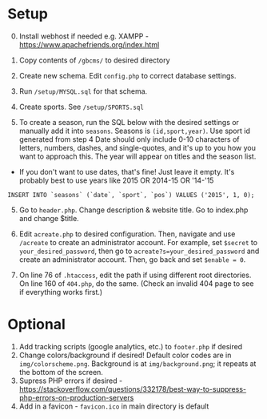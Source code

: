 # Setup

0. Install webhost if needed e.g. XAMPP - https://www.apachefriends.org/index.html

1. Copy contents of `/gbcms/` to desired directory

2. Create new schema. Edit `config.php` to correct database settings.

3. Run `/setup/MYSQL.sql` for that schema. 

4. Create sports. See `/setup/SPORTS.sql`

4. To create a season, run the SQL below with the desired settings or manually add it into `seasons`. 
  Seasons is `(id,sport,year)`.
  Use sport id generated from step 4 
  Date should only include 0-10 characters of letters, numbers, dashes, and single-quotes, and it's up to you how you want to approach this. The year will appear on titles and the season list.
  * If you don't want to use dates, that's fine! Just leave it empty. It's probably best to use years like 2015 OR 2014-15 OR '14-'15

  ```INSERT INTO `seasons` (`date`, `sport`, `pos`) VALUES ('2015', 1, 0);```

5. Go to `header.php`. Change description & website title. Go to index.php and change $title. 

6. Edit `acreate.php` to desired configuration. Then, navigate and use `/acreate` to create an administrator account. 
For example, set `$secret` to `your_desired_password`, then go to `acreate?s=your_desired_password` and create an administrator account. Then, go back and set `$enable = 0`. 

7. On line 76 of `.htaccess`, edit the path if using different root directories. On line 160 of `404.php`, do the same. (Check an invalid 404 page to see if everything works first.)

# Optional

1. Add tracking scripts (google analytics, etc.) to `footer.php` if desired
2. Change colors/background if desired! Default color codes are in `img/colorscheme.png`. Background is at `img/background.png`; it repeats at the bottom of the screen.
3. Supress PHP errors if desired - https://stackoverflow.com/questions/332178/best-way-to-suppress-php-errors-on-production-servers
4. Add in a favicon - `favicon.ico` in main directory is default
